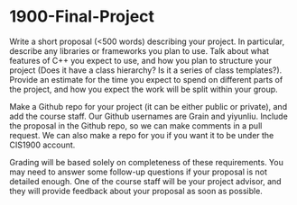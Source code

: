 # 1900-Final-Project

Write a short proposal (<500 words) describing your project. In particular, describe any libraries or frameworks you plan to use. Talk about what features of C++ you expect to use, and how you plan to structure your project (Does it have a class hierarchy? Is it a series of class templates?). Provide an estimate for the time you expect to spend on different parts of the project, and how you expect the work will be split within your group.

Make a Github repo for your project (it can be either public or private), and add the course staff. Our Github usernames are Grain and yiyunliu. Include the proposal in the Github repo, so we can make comments in a pull request. We can also make a repo for you if you want it to be under the CIS1900 account.

Grading will be based solely on completeness of these requirements. You may need to answer some follow-up questions if your proposal is not detailed enough. One of the course staff will be your project advisor, and they will provide feedback about your proposal as soon as possible.
